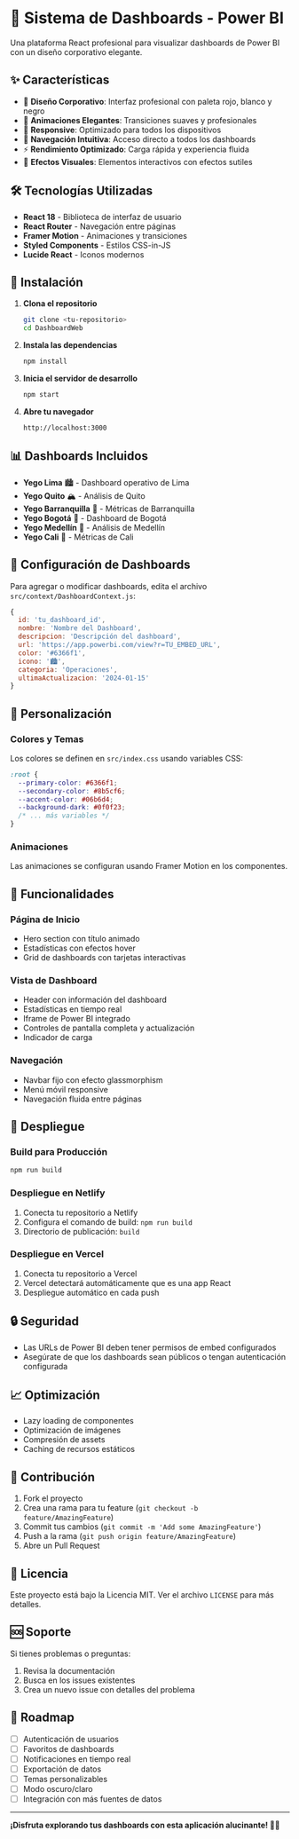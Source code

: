 # 🚀 Sistema de Dashboards - Power BI

Una plataforma React profesional para visualizar dashboards de Power BI con un diseño corporativo elegante.

## ✨ Características

- 🎨 **Diseño Corporativo**: Interfaz profesional con paleta rojo, blanco y negro
- 🌟 **Animaciones Elegantes**: Transiciones suaves y profesionales
- 📱 **Responsive**: Optimizado para todos los dispositivos
- 🎯 **Navegación Intuitiva**: Acceso directo a todos los dashboards
- ⚡ **Rendimiento Optimizado**: Carga rápida y experiencia fluida
- 🎪 **Efectos Visuales**: Elementos interactivos con efectos sutiles

## 🛠️ Tecnologías Utilizadas

- **React 18** - Biblioteca de interfaz de usuario
- **React Router** - Navegación entre páginas
- **Framer Motion** - Animaciones y transiciones
- **Styled Components** - Estilos CSS-in-JS
- **Lucide React** - Iconos modernos

## 🚀 Instalación

1. **Clona el repositorio**
   ```bash
   git clone <tu-repositorio>
   cd DashboardWeb
   ```

2. **Instala las dependencias**
   ```bash
   npm install
   ```

3. **Inicia el servidor de desarrollo**
   ```bash
   npm start
   ```

4. **Abre tu navegador**
   ```
   http://localhost:3000
   ```

## 📊 Dashboards Incluidos

- **Yego Lima** 🏙️ - Dashboard operativo de Lima
- **Yego Quito** 🏔️ - Análisis de Quito
- **Yego Barranquilla** 🌊 - Métricas de Barranquilla
- **Yego Bogotá** 🏢 - Dashboard de Bogotá
- **Yego Medellín** 🌸 - Análisis de Medellín
- **Yego Cali** 🌴 - Métricas de Cali

## 🔧 Configuración de Dashboards

Para agregar o modificar dashboards, edita el archivo `src/context/DashboardContext.js`:

```javascript
{
  id: 'tu_dashboard_id',
  nombre: 'Nombre del Dashboard',
  descripcion: 'Descripción del dashboard',
  url: 'https://app.powerbi.com/view?r=TU_EMBED_URL',
  color: '#6366f1',
  icono: '🏙️',
  categoria: 'Operaciones',
  ultimaActualizacion: '2024-01-15'
}
```

## 🎨 Personalización

### Colores y Temas
Los colores se definen en `src/index.css` usando variables CSS:

```css
:root {
  --primary-color: #6366f1;
  --secondary-color: #8b5cf6;
  --accent-color: #06b6d4;
  --background-dark: #0f0f23;
  /* ... más variables */
}
```

### Animaciones
Las animaciones se configuran usando Framer Motion en los componentes.

## 📱 Funcionalidades

### Página de Inicio
- Hero section con título animado
- Estadísticas con efectos hover
- Grid de dashboards con tarjetas interactivas

### Vista de Dashboard
- Header con información del dashboard
- Estadísticas en tiempo real
- Iframe de Power BI integrado
- Controles de pantalla completa y actualización
- Indicador de carga

### Navegación
- Navbar fijo con efecto glassmorphism
- Menú móvil responsive
- Navegación fluida entre páginas

## 🚀 Despliegue

### Build para Producción
```bash
npm run build
```

### Despliegue en Netlify
1. Conecta tu repositorio a Netlify
2. Configura el comando de build: `npm run build`
3. Directorio de publicación: `build`

### Despliegue en Vercel
1. Conecta tu repositorio a Vercel
2. Vercel detectará automáticamente que es una app React
3. Despliegue automático en cada push

## 🔒 Seguridad

- Las URLs de Power BI deben tener permisos de embed configurados
- Asegúrate de que los dashboards sean públicos o tengan autenticación configurada

## 📈 Optimización

- Lazy loading de componentes
- Optimización de imágenes
- Compresión de assets
- Caching de recursos estáticos

## 🤝 Contribución

1. Fork el proyecto
2. Crea una rama para tu feature (`git checkout -b feature/AmazingFeature`)
3. Commit tus cambios (`git commit -m 'Add some AmazingFeature'`)
4. Push a la rama (`git push origin feature/AmazingFeature`)
5. Abre un Pull Request

## 📄 Licencia

Este proyecto está bajo la Licencia MIT. Ver el archivo `LICENSE` para más detalles.

## 🆘 Soporte

Si tienes problemas o preguntas:

1. Revisa la documentación
2. Busca en los issues existentes
3. Crea un nuevo issue con detalles del problema

## 🎯 Roadmap

- [ ] Autenticación de usuarios
- [ ] Favoritos de dashboards
- [ ] Notificaciones en tiempo real
- [ ] Exportación de datos
- [ ] Temas personalizables
- [ ] Modo oscuro/claro
- [ ] Integración con más fuentes de datos

---

**¡Disfruta explorando tus dashboards con esta aplicación alucinante! 🚀✨** 